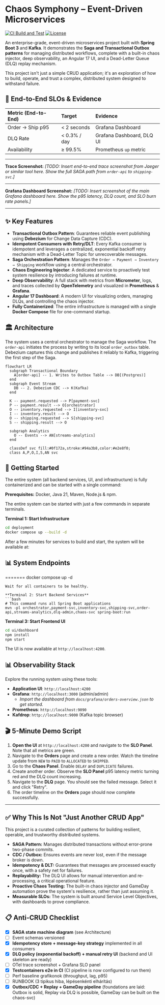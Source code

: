 # Chaos Symphony – Event-Driven Microservices

[![CI Build and Test](https://github.com/APorkolab/chaos-symphony/actions/workflows/ci.yml/badge.svg)](https://github.com/APorkolab/chaos-symphony/actions/workflows/ci.yml)
[![License](https://img.shields.io/badge/license-MIT-informational.svg)](LICENSE)

An enterprise-grade, event-driven microservices project built with **Spring Boot 3** and **Kafka**. It demonstrates the **Saga and Transactional Outbox patterns** for managing distributed workflows, complete with a built-in chaos injector, deep observability, an Angular 17 UI, and a Dead-Letter Queue (DLQ) replay mechanism.

This project isn't just a simple CRUD application; it's an exploration of how to build, operate, and trust a complex, distributed system designed to withstand failure.

## 🎯 End-to-End SLOs & Evidence

| Metric (End-to-End) | Target | Evidence |
| :--- | :--- | :--- |
| Order → Ship p95 | < 2 seconds | Grafana Dashboard |
| DLQ Rate | < 0.3% / day | Grafana Dashboard, DLQ UI |
| Availability | ≥ 99.5% | Prometheus `up` metric |

---

**Trace Screenshot:**
*[TODO: Insert end-to-end trace screenshot from Jaeger or similar tool here. Show the full SAGA path from `order-api` to `shipping-svc`.]*

---

**Grafana Dashboard Screenshot:**
*[TODO: Insert screenshot of the main Grafana dashboard here. Show the p95 latency, DLQ count, and SLO burn rate panels.]*

---

## ✨ Key Features

  * **Transactional Outbox Pattern**: Guarantees reliable event publishing using **Debezium** for Change Data Capture (CDC).
  * **Idempotent Consumers with Retry/DLT**: Every Kafka consumer is idempotent and leverages a centralized, exponential backoff retry mechanism with a Dead-Letter Topic for unrecoverable messages.
  * **Saga Orchestration Pattern**: Manages the `Order → Payment → Inventory → Shipping` workflow using a central orchestrator.
  * **Chaos Engineering Injector**: A dedicated service to proactively test system resilience by introducing failures at runtime.
  * **Deep Observability**: A full stack with metrics from **Micrometer**, logs, and traces collected by **OpenTelemetry** and visualized in **Prometheus** & **Grafana**.
  * **Angular 17 Dashboard**: A modern UI for visualizing orders, managing DLQs, and controlling the chaos injector.
  * **Fully Containerized**: The entire infrastructure is managed with a single **Docker Compose** file for one-command startup.

## 🏛️ Architecture

The system uses a central orchestrator to manage the Saga workflow. The `order-api` initiates the process by writing to its local `order_outbox` table. Debezium captures this change and publishes it reliably to Kafka, triggering the first step of the Saga.

```mermaid
flowchart LR
  subgraph Transactional Boundary
    A[order-api] -- 1. Writes to Outbox Table --> DB[(Postgres)]
  end
  subgraph Event Stream
    DB -- 2. Debezium CDC --> K(Kafka)
  end

  K -- payment.requested --> P[payment-svc]
  P -- payment.result --> O[orchestrator]
  O -- inventory.requested --> I[inventory-svc]
  I -- inventory.result --> O
  O -- shipping.requested --> S[shipping-svc]
  S -- shipping.result --> O

  subgraph Analytics
    O -- Events --> AN[streams-analytics]
  end

  classDef svc fill:#0f172a,stroke:#94a3b8,color:#e2e8f0;
  class A,P,O,I,S,AN svc
```

## 🚀 Getting Started


The entire system (all backend services, UI, and infrastructure) is fully containerized and can be started with a single command:

**Prerequisites:** Docker, Java 21, Maven, Node.js & npm.

The entire system can be started with just a few commands in separate terminals.


**Terminal 1: Start Infrastructure**
```bash
cd deployment
docker compose up --build -d
```

After a few minutes for services to build and start, the system will be available at:

## 📊 System Endpoints
=======
docker compose up -d
```
Wait for all containers to be healthy.

**Terminal 2: Start Backend Services**
```bash
# This command runs all Spring Boot applications
mvn -pl orchestrator,payment-svc,inventory-svc,shipping-svc,order-api,streams-analytics,dlq-admin,chaos-svc spring-boot:run
```

**Terminal 3: Start Frontend UI**
```bash
cd ui/dashboard
npm install
npm start
```
The UI is now available at `http://localhost:4200`.

## 📊 Observability Stack

Explore the running system using these tools:
  * **Application UI**: `http://localhost:4200`
  * **Grafana**: `http://localhost:3000` (admin/admin)
      * *Import the dashboard from `docs/grafana/orders-overview.json` to get started.*
  * **Prometheus**: `http://localhost:9090`
  * **Kafdrop**: `http://localhost:9000` (Kafka topic browser)

## 🎬 5-Minute Demo Script

1.  **Open the UI** at `http://localhost:4200` and navigate to the **SLO Panel**. Note that all metrics are green.
2.  Navigate to the **Orders** page and create a new order. Watch the timeline update from `NEW` to `PAID` to `ALLOCATED` to `SHIPPED`.
3.  Go to the **Chaos Panel**. Enable `DELAY` and `DUPLICATE` failures.
4.  Create another order. Observe the **SLO Panel** p95 latency metric turning red and the DLQ count increasing.
5.  Navigate to the **DLQ** page. You should see the failed message. Select it and click "Retry".
6.  The order timeline on the **Orders** page should now complete successfully.

---

## ✅ Why This Is Not "Just Another CRUD App"

This project is a curated collection of patterns for building resilient, operable, and trustworthy distributed systems.

*   **SAGA Pattern:** Manages distributed transactions without error-prone two-phase commits.
*   **CDC / Outbox:** Ensures events are never lost, even if the message broker is down.
*   **Idempotency & DLT:** Guarantees that messages are processed exactly once, with a safety net for failures.
*   **Replayability:** The DLQ UI allows for manual intervention and re-processing, a critical operational feature.
*   **Proactive Chaos Testing:** The built-in chaos injector and GameDay automation prove the system's resilience, rather than just assuming it.
*   **Measurable SLOs:** The system is built around Service Level Objectives, with dashboards to prove compliance.

## 📋 Anti-CRUD Checklist

- [x] **SAGA state machine diagram** (see Architecture)
- [ ] Event schemas versioned
- [x] **Idempotency store + message-key strategy** implemented in all consumers
- [x] **DLQ policy (exponential backoff) + manual retry UI** (backend and UI skeleton are ready)
- [ ] OTel trace screenshot + Grafana SLO panel
- [x] **Testcontainers e2e in CI** (CI pipeline is now configured to run them)
- [ ] Perf baseline grafikonok (throughput, lag, p95)
- [ ] RUNBOOK (3 tipikus hiba, lépésenkénti elhárítás)
- [x] **Outbox/CDC + Replay + GameDay pipeline** (foundations are laid: Outbox is solid, Replay via DLQ is possible, GameDay can be built on the chaos-svc)
